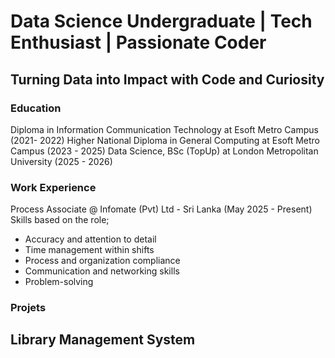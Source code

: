# Data Science Undergraduate | Tech Enthusiast | Passionate Coder
## Turning Data into Impact with Code and Curiosity

### Education
Diploma in Information Communication Technology at Esoft Metro Campus (2021- 2022)
Higher National Diploma in General Computing at Esoft Metro Campus (2023 - 2025)
Data Science, BSc (TopUp) at London Metropolitan University (2025 - 2026)

### Work Experience
Process Associate @ Infomate (Pvt) Ltd - Sri Lanka (May 2025 - Present)
Skills based on the role;
- Accuracy and attention to detail
- Time management within shifts
- Process and organization compliance
- Communication and networking skills
- Problem-solving

### Projets
Library Management System
- 
